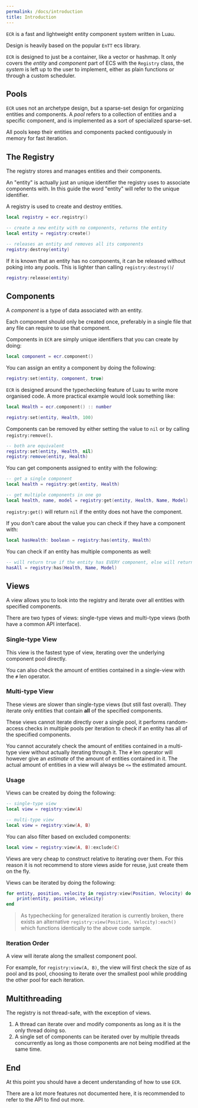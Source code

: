 ```yaml
---
permalink: /docs/introduction
title: Introduction
---
```


`ECR` is a fast and lightweight entity component system written in Luau.

Design is heavily based on the popular `EnTT` ecs library.

`ECR` is designed to just be a container, like a vector or hashmap.
It only covers the *entity* and *component* part of ECS with the `Registry` class, the *system* is left up to the user to implement, either as plain functions or through a custom scheduler.

## Pools

`ECR` uses not an archetype design, but a sparse-set design for organizing entities and components.
A *pool* refers to a collection of entities and a specific component, and is implemented as a sort of specialized sparse-set.

All pools keep their entities and components packed contiguously in memory for fast iteration.

## The Registry

The registry stores and manages entities and their components.

An "entity" is actually just an unique identifier the registry uses to associate components with.
In this guide the word "entity" will refer to the unique identifier.

A registry is used to create and destroy entities.

```lua
local registry = ecr.registry()

-- create a new entity with no components, returns the entity
local entity = registry:create()

-- releases an entity and removes all its components
registry:destroy(entity)
```

If it is known that an entity has no components,
it can be released without poking into any pools.
This is lighter than calling `registry:destroy()`/

```lua
registry:release(entity)
```

## Components

A *component* is a type of data associated with an entity.

Each component should only be created once, preferably in a single file that any file can require to use that component.

Components in `ECR` are simply unique identifiers that you can create by doing:

```lua
local component = ecr.component()
```

You can assign an entity a component by doing the following:

```lua
registry:set(entity, component, true)
```

`ECR` is designed around the typechecking feature of Luau to write more organised code. A more practical example would look something like:

```lua
local Health = ecr.component() :: number

registry:set(entity, Health, 100)
```

Components can be removed by either setting the value to `nil` or by calling `registry:remove()`.

```lua
-- both are equivalent
registry:set(entity, Health, nil)
registry:remove(entity, Health)
```

You can get components assigned to entity with the following:

```lua
-- get a single component
local health = registry:get(entity, Health)

-- get multiple components in one go
local health, name, model = registry:get(entity, Health, Name, Model)
```

`registry:get()` will return `nil` if the entity does not have the component.

If you don't care about the value you can check if they have a component with:

```lua
local hasHealth: boolean = registry:has(entity, Health)
```

You can check if an entity has multiple components as well:

```lua
-- will return true if the entity has EVERY component, else will return false
hasAll = registry:has(Health, Name, Model)
```

## Views

A view allows you to look into the registry and iterate over all entities with specified components.

There are two types of views: single-type views and multi-type views (both have a common API interface).

### Single-type View

This view is the fastest type of view, iterating over the underlying component pool directly.

You can also check the amount of entities contained in a single-view with the `#` len operator.

### Multi-type View

These views are slower than single-type views (but still fast overall).
They iterate only entities that contain **all** of the specified components.

These views cannot iterate directly over a single pool, it performs random-access checks in multiple pools per iteration to check if an entity has all of the specified components.

You cannot accurately check the amount of entities contained in a multi-type view without actually iterating through it.
The `#` len operator will however give an *estimate* of the amount of entities contained in it.
The actual amount of entities in a view will always be `<=` the estimated amount.

### Usage

Views can be created by doing the following:

```lua
-- single-type view
local view = registry:view(A)

-- multi-type view
local view = registry:view(A, B)
```

You can also filter based on excluded components:

```lua
local view = registry:view(A, B):exclude(C)
```

Views are very cheap to construct relative to iterating over them. For this reason it is not recommend to store views aside for reuse, just create them on the fly.

Views can be iterated by doing the following:

```lua
for entity, position, velocity in registry:view(Position, Velocity) do
    print(entity, position, velocity)
end
```

> As typechecking for generalized iteration is currently broken, there exists an alternative `registry:view(Position, Velocity):each()`
> which functions identically to the above code sample.

### Iteration Order

A view will iterate along the smallest component pool.

For example, for `registry:view(A, B)`, the view will first check the size of `A`s pool and `B`s pool, choosing to iterate over the smallest pool while prodding the other pool for each iteration.

## Multithreading

The registry is not thread-safe, with the exception of views.

1. A thread can iterate over and modify components as long as it is the only thread doing so.
2. A single set of components can be iterated over by multiple threads concurrently as long as those components are not being modified at the same time.

## End

At this point you should have a decent understanding of how to use `ECR`.

There are a lot more features not documented here, it is recommended to refer to the API to find out more.
